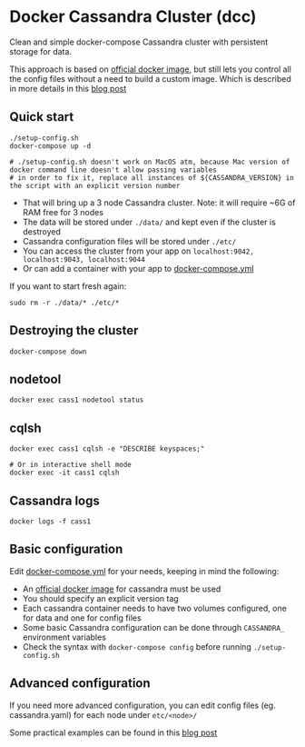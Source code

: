 # Docker Cassandra Cluster (dcc)
Clean and simple docker-compose Cassandra cluster with persistent storage for data.

This approach is based on [official docker image](https://hub.docker.com/_/cassandra/), but still lets you control all the config files without a need to build a custom image. Which is described in more details in this [blog post](https://digitalis.io/blog/)

## Quick start
```
./setup-config.sh
docker-compose up -d

# ./setup-config.sh doesn't work on MacOS atm, because Mac version of docker command line doesn't allow passing variables
# in order to fix it, replace all instances of ${CASSANDRA_VERSION} in the script with an explicit version number
```
   - That will bring up a 3 node Cassandra cluster. Note: it will require ~6G of RAM free for 3 nodes
   - The data will be stored under `./data/` and kept even if the cluster is destroyed
   - Cassandra configuration files will be stored under `./etc/`
   - You can access the cluster from your app on `localhost:9042, localhost:9043, localhost:9044` 
   - Or can add a container with your app to [docker-compose.yml](docker-compose.yml)

If you want to start fresh again:
```
sudo rm -r ./data/* ./etc/*
```

## Destroying the cluster
```
docker-compose down
```

## nodetool
```
docker exec cass1 nodetool status
```

## cqlsh
```
docker exec cass1 cqlsh -e "DESCRIBE keyspaces;"

# Or in interactive shell mode
docker exec -it cass1 cqlsh
```

## Cassandra logs
```
docker logs -f cass1
```

## Basic configuration
Edit [docker-compose.yml](docker-compose.yml) for your needs, keeping in mind the following:

   - An [official docker image](https://hub.docker.com/_/cassandra/) for cassandra must be used
   - You should specify an explicit version tag
   - Each cassandra container needs to have two volumes configured, one for data and one for config files
   - Some basic Cassandra configuration can be done through `CASSANDRA_` environment  variables
   - Check the syntax with `docker-compose config` before running `./setup-config.sh`

## Advanced configuration
If you need more advanced configuration, you can edit config files (eg. cassandra.yaml) for each node under `etc/<node>/`

Some practical examples can be found in this [blog post](https://digitalis.io/blog/)
